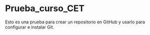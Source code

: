 # Prueba_curso_CET
Esto es una prueba para crear un repositorio en GitHub y usarlo para configurar e instalar Git.
